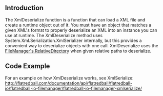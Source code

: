 ## Introduction

The XmlDeserialize function is a function that can load a XML file and create a runtime object out of it. You must have an object that matches a given XML's format to properly deserialize an XML into an instance you can use at runtime. The XmlDeserialize method uses System.Xml.Serialization.XmlSerializer internally, but this provides a convenient way to deserialize objects with one call. XmlDeserialize uses the [FileManager's RelativeDirectory](/frb/docs/index.php?title=FlatRedBall.IO.FileManager.RelativeDirectory.md "FlatRedBall.IO.FileManager.RelativeDirectory") when given relative paths to deserialize.

## Code Example

For an example on how XmlDeserialize works, see XmlSerialize: http://flatredball.com/documentation/api/flatredball/flatredball-io/flatredball-io-filemanager/flatredball-io-filemanager-xmlserialize/
